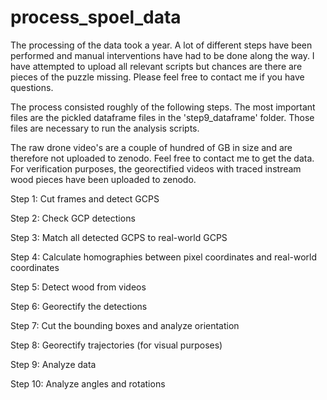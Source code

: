 # process_spoel_data

The processing of the data took a year. A lot of different steps have been performed and manual interventions have had to be done along the way. I have attempted to upload all relevant scripts but chances are there are pieces of the puzzle missing. Please feel free to contact me if you have questions.

The process consisted roughly of the following steps. The most important files are the pickled dataframe files in the 'step9_dataframe' folder. Those files are necessary to run the analysis scripts.

The raw drone video's are a couple of hundred of GB in size and are therefore not uploaded to zenodo. Feel free to contact me to get the data. For verification purposes, the georectified videos with traced instream wood pieces have been uploaded to zenodo.

Step 1: Cut frames and detect GCPS

Step 2: Check GCP detections

Step 3: Match all detected GCPS to real-world GCPS

Step 4: Calculate homographies between pixel coordinates and real-world coordinates

Step 5: Detect wood from videos

Step 6: Georectify the detections

Step 7: Cut the bounding boxes and analyze orientation

Step 8: Georectify trajectories (for visual purposes)

Step 9: Analyze data

Step 10: Analyze angles and rotations
